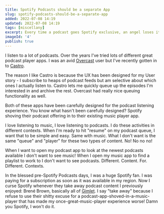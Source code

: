 ```yaml
---
title: Spotify Podcasts should be a separate App
slug: spotify-podcasts-should-be-a-separate-app
added: 2022-07-08 14:19
updated: 2022-07-08 14:19
tags: [miscellany]
excerpt: Every time a podcast goes Spotify exclusive, an angel loses its wings
imageId: '4'
publish: true
---
```


I listen to a lot of podcasts. Over the years I've tried lots of different great podcast player apps. I was an avid [Overcast](https://overcast.fm/) user but I've recently gotten in to [Castro](https://castro.fm/).

The reason I like Castro is because the UX has been designed for my User story - I subscribe to heaps of podcast feeds but am selective about which ones I actually listen to. Castro lets me quickly queue up the episodes I'm interested in and archive the rest. Overcast had really nice queuing functionality as well.

Both of these apps have been carefully designed for the podcast listening experience. You know what hasn't been carefully designed? Spotify shoving their podcast offering in to their existing music player app.

I love listening to music, I love listening to podcasts. I do these activities in different contexts. When I'm ready to hit "resume" on my podcast queue, I want that to be simple and easy. Same with music. What I don't want is the same "queue" and "player" for these two types of content. No! No no no!

When I want to open my podcast app to look at the newest podcasts available I don't want to see music! When I open my music app to find a playlist to work to I don't want to see podcasts. Different. Content. For. Different. Contexts.

In the blessed pre-Spotify Podcasts days, I was a huge Spotify fan. I was paying for a subscription as soon as it was available in my region. Now I curse Spotify whenever they take away podcast content I previously enjoyed: Brené Brown, basically all of [Gimlet](https://gimletmedia.com/shows). I say "take away" because I refuse to use their shitty excuse for a podcast-app-shoved-in-a-music-player that has made my once-great-music-player experience worse! Damn you Spotify, I won't do it.
